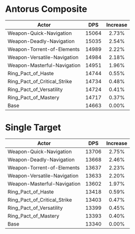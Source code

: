 # Antorus Composite
| Actor | DPS | Increase |
|---|:---:|:---:|
|Weapon-Quick-Navigation|15064|2.73%|
|Weapon-Deadly-Navigation|15035|2.54%|
|Weapon-Torrent-of-Elements|14989|2.22%|
|Weapon-Versatile-Navigation|14984|2.18%|
|Weapon-Masterful-Navigation|14951|1.96%|
|Ring_Pact_of_Haste|14744|0.55%|
|Ring_Pact_of_Critical_Strike|14734|0.48%|
|Ring_Pact_of_Versatility|14724|0.41%|
|Ring_Pact_of_Mastery|14717|0.37%|
|Base|14663|0.00%|

# Single Target
| Actor | DPS | Increase |
|---|:---:|:---:|
|Weapon-Quick-Navigation|13706|2.75%|
|Weapon-Deadly-Navigation|13668|2.46%|
|Weapon-Torrent-of-Elements|13637|2.23%|
|Weapon-Versatile-Navigation|13633|2.20%|
|Weapon-Masterful-Navigation|13602|1.97%|
|Ring_Pact_of_Haste|13418|0.59%|
|Ring_Pact_of_Critical_Strike|13403|0.47%|
|Ring_Pact_of_Versatility|13399|0.45%|
|Ring_Pact_of_Mastery|13393|0.40%|
|Base|13340|0.00%|
